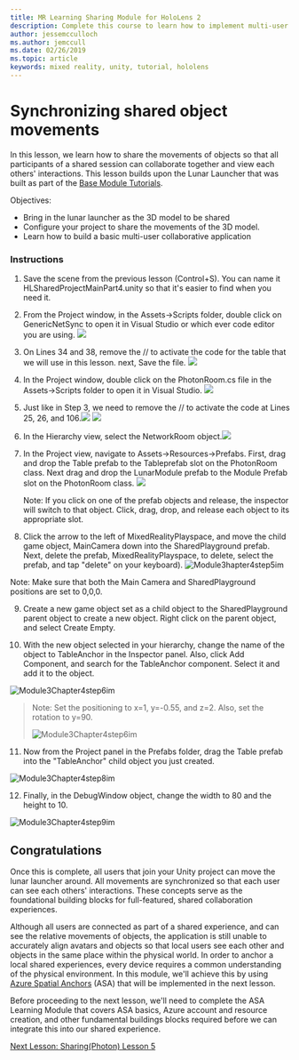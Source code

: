 ```yaml
---
title: MR Learning Sharing Module for HoloLens 2
description: Complete this course to learn how to implement multi-user shared experiences within a HoloLens 2 application.
author: jessemcculloch
ms.author: jemccull
ms.date: 02/26/2019
ms.topic: article
keywords: mixed reality, unity, tutorial, hololens
---
```


# Synchronizing shared object movements

In this lesson, we learn how to share the movements of objects so that all participants of a shared session can collaborate together and view each others' interactions. This lesson builds upon the Lunar Launcher that was built as part of the [Base Module Tutorials](mrlearning-base.md).

Objectives:

- Bring in the lunar launcher as the 3D model to be shared
- Configure your project to share the movements of the 3D model.
- Learn how to build a basic multi-user collaborative application

### Instructions

1. Save the scene from the previous lesson (Control+S). You can name it HLSharedProjectMainPart4.unity so that it's easier to find when you need it.

2. From the Project window, in the Assets->Scripts folder, double click on GenericNetSync to open it in Visual Studio or which ever code editor you are using.  ![](images/module3chapter4updatestep2.png)

3. On Lines 34 and 38, remove the // to activate the code for the table that we will use in this lesson. next, Save the file. ![](images/module3chapter4updatestep3.png)

4. In the Project window, double click on the PhotonRoom.cs file in the Assets->Scripts folder to open it in Visual Studio. ![](images/module3chapter4updatestep4.png)

5. Just like in Step 3, we need to remove the // to activate the code at Lines 25, 26, and 106.![](images/module3chapter4updatestep5a.png) ![](images/module3chapter4updatestep5b.png)

6. In the Hierarchy view, select the NetworkRoom object.![](images/module3chapter4updatestep6.png)

7. In the Project view, navigate to Assets->Resources->Prefabs. First, drag and drop the Table prefab to the Tableprefab slot on the PhotonRoom class. Next drag and drop the LunarModule prefab to the Module Prefab slot on the PhotonRoom class. ![](images/module3chapter4updatestep7.png)

   Note: If you click on one of the prefab objects and release, the inspector will switch to that object. Click, drag, drop, and release each object to its appropriate slot.



8. Click the arrow to the left of MixedRealityPlayspace, and move the child game object, MainCamera down into the SharedPlayground prefab. Next, delete the prefab, MixedRealityPlayspace, to delete, select the prefab, and tap "delete" on your keyboard).
![Module3hapter4step5im](images/module3chapter4step5im.PNG)

Note:  Make sure that both the Main Camera and SharedPlayground positions are set to 0,0,0.

9. Create a new game object set as a child object to the SharedPlayground parent object to create a new object. Right click on the parent object, and select Create Empty. 

10. With the new object selected in your hierarchy, change the name of the object to TableAnchor in the Inspector panel. Also, click Add Component, and search for the TableAnchor component. Select it and add it to the object. 

![Module3Chapter4step6im](images/module3chapter4step7im.PNG)

> Note: Set the positioning to x=1, y=-0.55, and z=2. Also, set the rotation to y=90. 
>
> ![Module3Chapter4step6im](images/module3chapter4noteim.PNG)

11. Now from the Project panel in the Prefabs folder, drag the Table prefab into the "TableAnchor" child object you just created.

![Module3Chapter4step8im](images/module3chapter4step8im.PNG)



12. Finally, in the DebugWindow object, change the width to 80 and the height to 10.

![Module3Chapter4step9im](images/module3chapter4step11im.PNG)




## Congratulations

Once this is complete, all users that join your Unity project can move the lunar launcher around. All movements are synchronized so that each user can see each others' interactions. These concepts serve as the foundational building blocks for full-featured, shared collaboration experiences. 

Although all users are connected as part of a shared experience, and can see the relative movements of objects, the application is still unable to accurately align avatars and objects so that local users see each other and objects in the same place within the physical world. In order to anchor a local shared experiences, every device requires a common understanding of the physical environment. In this module, we'll achieve this by using [Azure Spatial Anchors](<https://azure.microsoft.com/en-us/services/spatial-anchors/>) (ASA) that will be implemented in the next lesson.

Before proceeding to the next lesson, we'll need to complete the ASA Learning Module that covers ASA basics, Azure account and resource creation, and other fundamental buildings blocks required before we can integrate this into our shared experience.

[Next Lesson: Sharing(Photon) Lesson 5](mrlearning-sharing(photon)-ch5.md)

